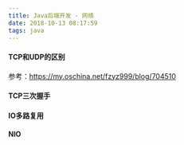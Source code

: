 ```yaml
---
title: Java后端开发 - 网络
date: 2018-10-13 08:17:59
tags: java
---
```




#### TCP和UDP的区别

参考：https://my.oschina.net/fzyz999/blog/704510

#### TCP三次握手 

#### IO多路复用

#### NIO 